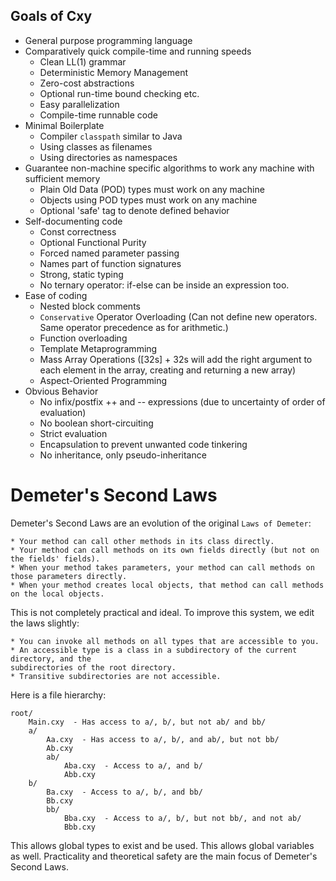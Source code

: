 ## Goals of Cxy ##
* General purpose programming language
* Comparatively quick compile-time and running speeds
	* Clean LL(1) grammar
	* Deterministic Memory Management
	* Zero-cost abstractions
	* Optional run-time bound checking etc.
	* Easy parallelization
	* Compile-time runnable code
* Minimal Boilerplate
	* Compiler `classpath` similar to Java
	* Using classes as filenames
	* Using directories as namespaces
* Guarantee non-machine specific algorithms to work any machine with sufficient memory
	* Plain Old Data (POD) types must work on any machine
	* Objects using POD types must work on any machine
	* Optional 'safe' tag to denote defined behavior
* Self-documenting code
	* Const correctness
	* Optional Functional Purity
	* Forced named parameter passing
	* Names part of function signatures
	* Strong, static typing
	* No ternary operator: if-else can be inside an expression too.
* Ease of coding
	* Nested block comments
	* `Conservative` Operator Overloading (Can not define new operators. Same operator precedence as for arithmetic.)
	* Function overloading
	* Template Metaprogramming
	* Mass Array Operations ([32s] + 32s will add the right argument to each element in the array, creating and returning a new array)
	* Aspect-Oriented Programming
* Obvious Behavior
	* No infix/postfix ++ and -- expressions (due to uncertainty of order of evaluation)
	* No boolean short-circuiting
	* Strict evaluation
	* Encapsulation to prevent unwanted code tinkering
	* No inheritance, only pseudo-inheritance

# Demeter's Second Laws #
Demeter's Second Laws are an evolution of the original `Laws of Demeter`:

	* Your method can call other methods in its class directly.
	* Your method can call methods on its own fields directly (but not on the fields' fields).
	* When your method takes parameters, your method can call methods on those parameters directly.
	* When your method creates local objects, that method can call methods on the local objects.

This is not completely practical and ideal. To improve this system, we edit the laws
slightly:

	* You can invoke all methods on all types that are accessible to you.
	* An accessible type is a class in a subdirectory of the current directory, and the
	subdirectories of the root directory.
	* Transitive subdirectories are not accessible.

Here is a file hierarchy:

	root/
		Main.cxy  - Has access to a/, b/, but not ab/ and bb/
		a/
			Aa.cxy  - Has access to a/, b/, and ab/, but not bb/
			Ab.cxy
			ab/
				Aba.cxy  - Access to a/, and b/
				Abb.cxy
		b/
			Ba.cxy  - Access to a/, b/, and bb/
			Bb.cxy
			bb/
				Bba.cxy  - Access to a/, b/, but not bb/, and not ab/
				Bbb.cxy

This allows global types to exist and be used. This allows global variables as well.
Practicality and theoretical safety are the main focus of Demeter's Second Laws.
